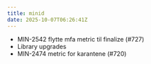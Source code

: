 ```yaml
---
title: minid
date: 2025-10-07T06:26:41Z
---
```

- MIN-2542 flytte mfa metric til finalize (#727)
- Library upgrades
- MIN-2474 metric for karantene (#720)

